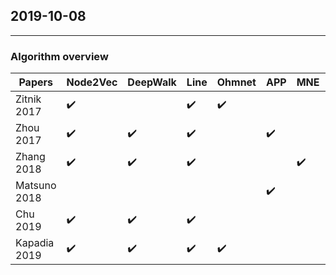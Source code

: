 ## 2019-10-08
---
### Algorithm overview
| Papers       | Node2Vec | DeepWalk | Line | Ohmnet | APP  | MNE  | PMNE | MELL | DeBacco | CrossMNA |
| ------------ | -------- | -------- | ---- | ------ | ---- | ---- | ---- | ---- | ------- | -------- |
| Zitnik 2017  | ✔️        |          | ✔️    | ✔️      |      |      |      |      |         |          |
| Zhou 2017    | ✔️        | ✔️        | ✔️    |        | ✔️    |      |      |      |         |          |
| Zhang 2018   | ✔️        | ✔️        | ✔️    |        |      | ✔️    | ✔️    |      |         |          |
| Matsuno 2018 |          |          |      |        | ✔️    |      |      | ✔️    | ✔️       |          |
| Chu 2019     | ✔️        | ✔️        | ✔️    |        |      |      | ✔️    | ✔️    |         | ✔️        |
| Kapadia 2019 | ✔️        | ✔️        | ✔️    | ✔️      |      |      |      |      |         |          |





